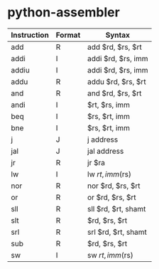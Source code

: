 # python-assembler
| Instruction | Format | Syntax |
|-------------|--------|--------|
|add |R | add $rd, $rs, $rt |
| addi | I | addi $rd, $rs, imm |
| addiu | I | addi $rd, $rs, imm |
| addu | R | addu $rd, $rs, $rt |
| and | R | and $rd, $rs, $rt |
| andi | I | $rt, $rs, imm |
| beq |I | $rs, $rt, imm |
| bne | I | $rs, $rt, imm |
| j | J | j address |
| jal | J | jal address |
| jr | R | jr $ra |
| lw | I | lw $rt, imm($rs) |
| nor | R | nor $rd, $rs, $rt |
| or | R | or $rd, $rs, $rt |
| sll | R | sll $rd, $rt, shamt |
| slt | R | $rd, $rs, $rt |
| srl | R | srl $rd, $rt, shamt |
| sub | R | $rd, $rs, $rt |
| sw  | I | sw $rt, imm($rs) |
